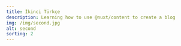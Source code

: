 ```yaml
---
title: İkinci Türkçe
description: Learning how to use @nuxt/content to create a blog
img: /img/second.jpg
alt: second
sorting: 2
---
```


<content-image>
      <template #content-image-title> Selam </template>
      <template #content-image-subtitle> subtitle </template>
      <template #content-image-resim>
        <img
          class="object-cover object-center rounded"
          alt="hero"
          src="https://dummyimage.com/720x600"
        />
      </template>
</content-image>
